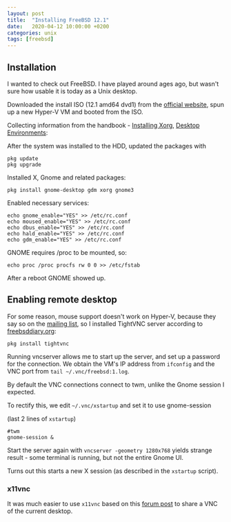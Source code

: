 ```yaml
---
layout: post
title:  "Installing FreeBSD 12.1"
date:   2020-04-12 10:00:00 +0200
categories: unix
tags: [freebsd]
---
```


## Installation

I wanted to check out FreeBSD. I have played around ages ago, but wasn't sure how usable it is today as a Unix desktop.

Downloaded the install ISO (12.1 amd64 dvd1) from the [official website](https://www.freebsd.org/where.html), spun up a new Hyper-V VM and booted from the ISO.

Collecting information from the handbook - [Installing Xorg](https://www.freebsd.org/doc/handbook/x-install.html), [Desktop Environments](https://www.freebsd.org/doc/handbook/x11-wm.html):

After the system was installed to the HDD, updated the packages with

```shell
pkg update 
pkg upgrade
```

Installed X, Gnome and related packages:
```shell
pkg install gnome-desktop gdm xorg gnome3
```

Enabled necessary services:
```shell
echo gnome_enable="YES" >> /etc/rc.conf
echo moused_enable="YES" >> /etc/rc.conf
echo dbus_enable="YES" >> /etc/rc.conf
echo hald_enable="YES" >> /etc/rc.conf
echo gdm_enable="YES" >> /etc/rc.conf
```

GNOME requires /proc to be mounted, so:

```shell
echo proc /proc procfs rw 0 0 >> /etc/fstab
```

After a reboot GNOME showed up.

## Enabling remote desktop
 
For some reason, mouse support doesn't work on Hyper-V, because they say so on the [mailing list](https://bugs.freebsd.org/bugzilla/show_bug.cgi?id=221074#c3), so I installed TightVNC server according to [freebsddiary.org](http://www.freebsddiary.org/tightvnc.php):


```shell
pkg install tightvnc
```

Running vncserver allows me to start up the server, and set up a password for the connection. We obtain the VM's IP address from `ifconfig` and the VNC port from `tail ~/.vnc/freebsd:1.log`.

By default the VNC connections connect to twm, unlike the Gnome session I expected.

To rectify this, we edit `~/.vnc/xstartup` and set it to use gnome-session

(last 2 lines of `xstartup`)
```
#twm
gnome-session &
```

Start the server again with `vncserver -geometry 1280x768` yields strange result - some terminal is running, but not the entire Gnome UI.

Turns out this starts a new X session (as described in the `xstartup` script).

### x11vnc

It was much easier to use `x11vnc` based on this [forum post](https://askubuntu.com/a/107434) to share a VNC of the current desktop.